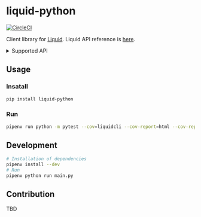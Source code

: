 # liquid-python

[![CircleCI](https://circleci.com/gh/suzuito/liquid-python.svg?style=svg)](https://circleci.com/gh/suzuito/liquid-python)

Client library for [Liquid](https://www.liquid.com/).
Liquid API reference is [here](https://developers.liquid.com).

<details><summary>Supported API</summary>
<p>

|End point|Impl|Unit test|
|---|----|----|
|Public|||
|`GET /products/`|||
|`GET /products/:id`|||
|`GET /products/:id/price_levels`|||
|`GET /executions`|o||
|`GET /ir_ladders`|||
|`GET /fees`|||
|Private|||
|`POST /orders`|||
|`GET /orders/:id`|||
|`GET /orders`|||
|`PUT /orders/:id/cancel`|||
|`PUT /orders/:id`|||
|`GET /orders/:id/trades`|||
|`GET /executions/me`|||
|`GET /fiat_accounts`|||
|`POST /fiat_accounts`|||
|`GET /crypto_accounts`|||
|`GET /accounts/balance`|||
|`GET /accounts/:currency`|||
|`GET /accounts/:currency/reserved_balance_details`|||
|`POST /loan_bids`|||
|`GET /loan_bids`|||
|`PUT /loan_bids/:id/close`|||
|`GET /loans`|||
|`PUT /loans`|||
|`GET /trading_accounts`|||
|`GET /trading_accounts/:id`|||
|`GET /trades`|||
|`PUT /trades/:id/close`|||
|`PUT /trades/close_all`|||
|`PUT /trades/:id/adjust_margin`|||
|`GET /trades/:id/loans`|||
|...etc...|||

</p></details>

## Usage

### Insatall

```bash
pip install liquid-python
```

### Run

```bash
pipenv run python -m pytest --cov=liquidcli --cov-report=html --cov-report=term ./tests
```

## Development

```bash
# Installation of dependencies
pipenv install --dev
# Run
pipenv python run main.py
```

## Contribution

TBD